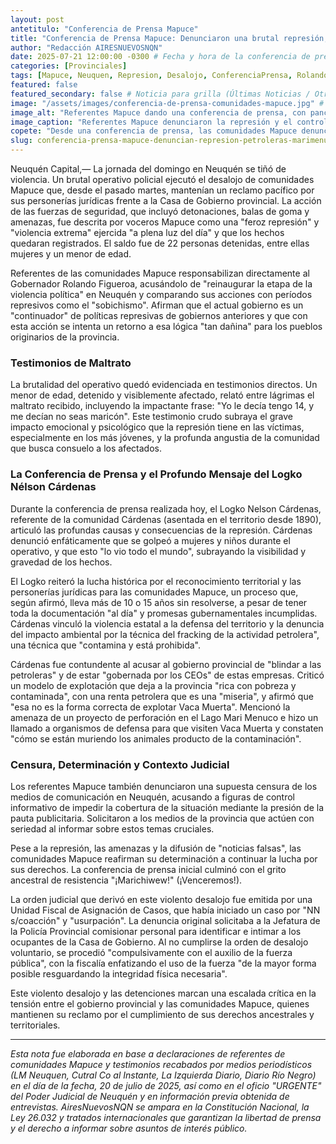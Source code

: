 ```yaml
---
layout: post
antetitulo: "Conferencia de Prensa Mapuce"
title: "Conferencia de Prensa Mapuce: Denunciaron una brutal represión, apuntaron al gobierno provincial y a los CEOs de las Petroleras e hicieron un llamado a la no perforación del Mari Menuco."
author: "Redacción AIRESNUEVOSNQN"
date: 2025-07-21 12:00:00 -0300 # Fecha y hora de la conferencia de prensa (posterior al desalojo)
categories: [Provinciales]
tags: [Mapuce, Neuquen, Represion, Desalojo, ConferenciaPrensa, RolandoFigueroa, NelsonCardenas, Petroleras, CEOs, Fracking, Añelo, Sismos, MariMenuco, VacaMuerta, Contaminacion, Censura, PersoneriasJuridicas, Marichiwew, DerechosTerritoriales]
featured: false
featured_secondary: false # Noticia para grilla (Últimas Noticias / Otras Grillas)
image: "/assets/images/conferencia-de-prensa-comunidades-mapuce.jpg" # RUTA DE LA IMAGEN (SUGERENCIA: 400px de ancho por 225px de alto - proporción 16:9)
image_alt: "Referentes Mapuce dando una conferencia de prensa, con pancartas o el logo de sus comunidades."
image_caption: "Referentes Mapuce denunciaron la represión y el control petrolero en la provincia."
copete: "Desde una conferencia de prensa, las comunidades Mapuce denunciaron la feroz represión del domingo, acusaron que la provincia está gobernada por los CEOs de las petroleras y exigieron detener la perforación del Lago Marimenuco, responsabilizando directamente al Gobernador Rolando Figueroa por la 'violencia extrema' ejercida."
slug: conferencia-prensa-mapuce-denuncian-represion-petroleras-marimenuco
---
```


Neuquén Capital,— La jornada del domingo en Neuquén se tiñó de violencia. Un brutal operativo policial ejecutó el desalojo de comunidades Mapuce que, desde el pasado martes, mantenían un reclamo pacífico por sus personerías jurídicas frente a la Casa de Gobierno provincial. La acción de las fuerzas de seguridad, que incluyó detonaciones, balas de goma y amenazas, fue descrita por voceros Mapuce como una "feroz represión" y "violencia extrema" ejercida "a plena luz del día" y que los hechos quedaran registrados. El saldo fue de 22 personas detenidas, entre ellas mujeres y un menor de edad.

Referentes de las comunidades Mapuce responsabilizan directamente al Gobernador Rolando Figueroa, acusándolo de "reinaugurar la etapa de la violencia política" en Neuquén y comparando sus acciones con períodos represivos como el "sobichismo". Afirman que el actual gobierno es un "continuador" de políticas represivas de gobiernos anteriores y que con esta acción se intenta un retorno a esa lógica "tan dañina" para los pueblos originarios de la provincia.

### Testimonios de Maltrato

La brutalidad del operativo quedó evidenciada en testimonios directos. Un menor de edad, detenido y visiblemente afectado, relató entre lágrimas el maltrato recibido, incluyendo la impactante frase: "Yo le decía tengo 14, y me decían no seas maricón". Este testimonio crudo subraya el grave impacto emocional y psicológico que la represión tiene en las víctimas, especialmente en los más jóvenes, y la profunda angustia de la comunidad que busca consuelo a los afectados.

### La Conferencia de Prensa y el Profundo Mensaje del Logko Nélson Cárdenas

Durante la conferencia de prensa realizada hoy, el Logko Nelson Cárdenas, referente de la comunidad Cárdenas (asentada en el territorio desde 1890), articuló las profundas causas y consecuencias de la represión. Cárdenas denunció enfáticamente que se golpeó a mujeres y niños durante el operativo, y que esto "lo vio todo el mundo", subrayando la visibilidad y gravedad de los hechos.

El Logko reiteró la lucha histórica por el reconocimiento territorial y las personerías jurídicas para las comunidades Mapuce, un proceso que, según afirmó, lleva más de 10 o 15 años sin resolverse, a pesar de tener toda la documentación "al día" y promesas gubernamentales incumplidas. Cárdenas vinculó la violencia estatal a la defensa del territorio y la denuncia del impacto ambiental por la técnica del fracking de la actividad petrolera", una técnica que "contamina y está prohibida".

Cárdenas fue contundente al acusar al gobierno provincial de "blindar a las petroleras" y de estar "gobernada por los CEOs" de estas empresas. Criticó un modelo de explotación que deja a la provincia "rica con pobreza y contaminada", con una renta petrolera que es una "miseria", y afirmó que "esa no es la forma correcta de explotar Vaca Muerta". Mencionó la amenaza de un proyecto de perforación en el Lago Mari Menuco e hizo un llamado a organismos de defensa para que visiten Vaca Muerta y constaten "cómo se están muriendo los animales producto de la contaminación".

### Censura, Determinación y Contexto Judicial

Los referentes Mapuce también denunciaron una supuesta censura de los medios de comunicación en Neuquén, acusando a figuras de control informativo de impedir la cobertura de la situación mediante la presión de la pauta publicitaria. Solicitaron a los medios de la provincia que actúen con seriedad al informar sobre estos temas cruciales.

Pese a la represión, las amenazas y la difusión de "noticias falsas", las comunidades Mapuce reafirman su determinación a continuar la lucha por sus derechos. La conferencia de prensa inicial culminó con el grito ancestral de resistencia "¡Marichiwew!" (¡Venceremos!).

La orden judicial que derivó en este violento desalojo fue emitida por una Unidad Fiscal de Asignación de Casos, que había iniciado un caso por "NN s/coacción" y "usurpación". La denuncia original solicitaba a la Jefatura de la Policía Provincial comisionar personal para identificar e intimar a los ocupantes de la Casa de Gobierno. Al no cumplirse la orden de desalojo voluntario, se procedió "compulsivamente con el auxilio de la fuerza pública", con la fiscalía enfatizando el uso de la fuerza "de la mayor forma posible resguardando la integridad física necesaria".

Este violento desalojo y las detenciones marcan una escalada crítica en la tensión entre el gobierno provincial y las comunidades Mapuce, quienes mantienen su reclamo por el cumplimiento de sus derechos ancestrales y territoriales.

---
*Esta nota fue elaborada en base a declaraciones de referentes de comunidades Mapuce y testimonios recabados por medios periodísticos (LM Neuquen, Cutral Co al Instante, La Izquierda Diario, Diario Río Negro) en el día de la fecha, 20 de julio de 2025, así como en el oficio "URGENTE" del Poder Judicial de Neuquén y en información previa obtenida de entrevistas. AiresNuevosNQN se ampara en la Constitución Nacional, la Ley 26.032 y tratados internacionales que garantizan la libertad de prensa y el derecho a informar sobre asuntos de interés público.*